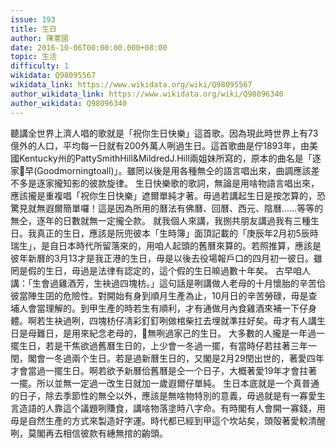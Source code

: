 ```yaml
---
issue: 193
title: 生日
author: 陳憲國
date: 2016-10-06T00:00:00.000+08:00
topic: 生活
difficulty: 1
wikidata: Q98095567
wikidata_link: https://www.wikidata.org/wiki/Q98095567
author_wikidata_link: https://www.wikidata.org/wiki/Q98096340
author_wikidata: Q98096340
---
```

聽講全世界上濟人唱的歌就是「祝你生日快樂」這首歌。因為現此時世界上有73億外的人口，平均每一日就有200外萬人咧過生日。這首歌曲是佇1893年，由美國Kentucky州的PattySmithHill&MildredJ.Hill兩姐妹所寫的，原本的曲名是「逐家𠢕早(Goodmorningtoall)」。雖罔以後是用各種無仝的語言唱出來，曲調應該差不多是逐家攏知影的彼款旋律。
生日快樂歌的歌詞，無論是用啥物語言唱出來，應該攏是重複唱「祝你生日快樂」遮爾單純才著。毋過若講起生日是按怎算的，恐驚見就無遐爾簡單囉！這是因為所用的曆法有佛曆、回曆、西元、陰曆……等等的無仝，逐年的日數就無一定攏仝款。
就我個人來講，我捌共朋友講過我有三種生日。我真正的生日，應該是阮兜彼本「生時簿」面頂記載的「庚辰年2月初5辰時瑞生」，是自日本時代所留落來的，用咱人起頭的舊曆來算的。若照推算，應該是彼年新曆的3月13才是我正港的生日，毋是以後去役場報戶口的四月初一彼日。雖罔是假的生日，毋過是法律有認定的，這个假的生日嘛過數十年矣。
古早咱人講：「生會過雞酒芳，生袂過四塊枋。」這句話是咧講做人老母的十月懷胎的辛苦佮彼當陣生囝的危險性。對開始有身到順月生產為止，10月日的辛苦勞碌，毋是查埔人會當理解的。到甲生產的時若生有順利，才有通做月內食雞酒來補一下仔身體。啊若生袂過咧，四塊枋仔凊彩釘釘咧做棺柴扛去埋就準拄好矣。毋才有人講生日是母難日，是用來紀念老母的，𪜶無咧過家己的生日。
大多數的人攏是一年過一擺生日，若是干焦欲過舊曆生日的，上少會一冬過一擺，有當時仔若拄著三年一閏，閣會一冬過兩个生日。若是過新曆生日的，又閣是2月29閏出世的，著愛四年才會當過一擺生日。啊若欲予新曆佮舊曆是仝一个日子，大概著愛19年才會拄著一擺。所以並無一定過一改生日就加一歲遐爾仔單純。
生日本底就是一个真普通的日子，除去季節性的無仝以外，應該是無啥物特別的意義，毋過就是有一寡愛生言造語的人靠這个議題咧賺食，講啥物落塗時八字命。有時閣有人會開一寡錢，用毋是自然生產的方式來製造好字運。時代都已經到甲這个坎站矣，頭殻著愛較清醒咧，莫閣再去相信彼款有繐無捾的齣頭。